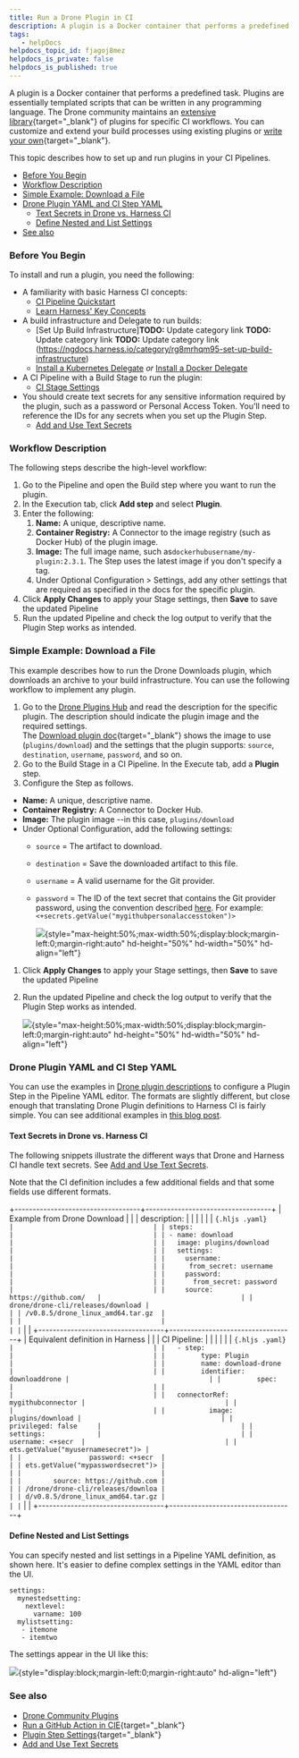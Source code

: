```yaml
---
title: Run a Drone Plugin in CI
description: A plugin is a Docker container that performs a predefined task. Plugins are essentially templated scripts that can be written in any programming language. The Drone community maintains an extensive l…
tags: 
   - helpDocs
helpdocs_topic_id: fjagoj8mez
helpdocs_is_private: false
helpdocs_is_published: true
---
```


A plugin is a Docker container that performs a predefined task. Plugins
are essentially templated scripts that can be written in any programming
language. The Drone community maintains an [extensive
library](https://plugins.drone.io/){target="_blank"} of plugins for
specific CI workflows. You can customize and extend your build processes
using existing plugins or [write your
own](https://harness.io/blog/continuous-integration/write-first-plugin-for-cie/){target="_blank"}.

This topic describes how to set up and run plugins in your CI Pipelines.

-   [Before You
    Begin](run-a-drone-plugin-in-ci.md)
-   [Workflow
    Description](run-a-drone-plugin-in-ci.md)
-   [Simple Example: Download a
    File](run-a-drone-plugin-in-ci.md)
-   [Drone Plugin YAML and CI Step
    YAML](run-a-drone-plugin-in-ci.md)
    -   [Text Secrets in Drone vs. Harness
        CI](run-a-drone-plugin-in-ci.md)
    -   [Define Nested and List
        Settings](run-a-drone-plugin-in-ci.md)
-   [See
    also](run-a-drone-plugin-in-ci.md)

### Before You Begin

To install and run a plugin, you need the following:

-   A familiarity with basic Harness CI concepts:
    -   [CI Pipeline
        Quickstart](../ci-quickstarts/ci-pipeline-quickstart.md)
    -   [Learn Harness\' Key
        Concepts](https://ngdocs.harness.io/article/hv2758ro4e-learn-harness-key-concepts)
-   A build infrastructure and Delegate to run builds:
    -   [Set Up Build
        Infrastructure]**TODO:** Update category link **TODO:** Update category link **TODO:** Update category link (https://ngdocs.harness.io/category/rg8mrhqm95-set-up-build-infrastructure)
    -   [Install a Kubernetes
        Delegate](https://ngdocs.harness.io/article/f9bd10b3nj-install-a-kubernetes-delegate)
        *or* [Install a Docker
        Delegate](https://ngdocs.harness.io/article/cya29w2b99-install-a-docker-delegate)
-   A CI Pipeline with a Build Stage to run the plugin:
    -   [CI Stage
        Settings](../ci-technical-reference/ci-stage-settings.md)
-   You should create text secrets for any sensitive information
    required by the plugin, such as a password or Personal Access Token.
    You\'ll need to reference the IDs for any secrets when you set up
    the Plugin Step.
    -   [Add and Use Text
        Secrets](https://ngdocs.harness.io/article/osfw70e59c-add-use-text-secrets#add-and-reference-text-secrets)

### Workflow Description

The following steps describe the high-level workflow:

1.  Go to the Pipeline and open the Build step where you want to run the
    plugin.
2.  In the Execution tab, click **Add step** and select **Plugin**.
3.  Enter the following:
    1.  **Name:** A unique, descriptive name.
    2.  **Container Registry:** A Connector to the image registry (such
        as Docker Hub) of the plugin image.
    3.  **Image:** The full image name, such
        as`dockerhubusername/my-plugin:2.3.1`. The Step uses the latest
        image if you don\'t specify a tag.
    4.  Under Optional Configuration \> Settings, add any other settings
        that are required as specified in the docs for the specific
        plugin.
4.  Click **Apply Changes** to apply your Stage settings, then **Save**
    to save the updated Pipeline
5.  Run the updated Pipeline and check the log output to verify that the
    Plugin Step works as intended.

### Simple Example: Download a File

This example describes how to run the Drone Downloads plugin, which
downloads an archive to your build infrastructure. You can use the
following workflow to implement any plugin.

1.  Go to the [Drone Plugins Hub](https://plugins.drone.io/) and read
    the description for the specific plugin. The description should
    indicate the plugin image and the required settings.\
    The [Download plugin
    doc](https://plugins.drone.io/plugins/download){target="_blank"}
    shows the image to use (`plugins/download`) and the settings that
    the plugin supports: `source`, `destination`, `username`,
    `password`, and so on.
2.  Go to the Build Stage in a CI Pipeline. In the Execute tab, add a
    **Plugin** step.
3.  Configure the Step as follows.

-   **Name:** A unique, descriptive name.
-   **Container Registry:** A Connector to Docker Hub.
-   **Image:** The plugin image \--in this case, `plugins/download`
-   Under Optional Configuration, add the following settings:
    -   `source` = The artifact to download.

    -   `destination` = Save the downloaded artifact to this file.

    -   `username` = A valid username for the Git provider.

    -   `password` = The ID of the text secret that contains the Git
        provider password, using the convention described
        [here](https://ngdocs.harness.io/article/osfw70e59c-add-use-text-secrets#step_3_reference_the_encrypted_text_by_identifier).
        For example:
        `<+secrets.getValue("mygithubpersonalaccesstoken")>`

        ![](./static/run-a-drone-plugin-in-ci-00.png){style="max-height:50%;max-width:50%;display:block;margin-left:0;margin-right:auto"
        hd-height="50%" hd-width="50%" hd-align="left"}

1.  Click **Apply Changes** to apply your Stage settings, then **Save**
    to save the updated Pipeline

2.  Run the updated Pipeline and check the log output to verify that the
    Plugin Step works as intended.

    ![](./static/run-a-drone-plugin-in-ci-01.png){style="max-height:50%;max-width:50%;display:block;margin-left:0;margin-right:auto"
    hd-height="50%" hd-width="50%" hd-align="left"}

### Drone Plugin YAML and CI Step YAML

You can use the examples in [Drone plugin
descriptions](https://plugins.drone.io/) to configure a Plugin Step in
the Pipeline YAML editor. The formats are slightly different, but close
enough that translating Drone Plugin definitions to Harness CI is fairly
simple. You can see additional examples in [this blog
post](https://harness.io/blog/continuous-integration/github-actions-support-harness-ci/).

#### Text Secrets in Drone vs. Harness CI

The following snippets illustrate the different ways that Drone and
Harness CI handle text secrets. See [Add and Use Text
Secrets](https://ngdocs.harness.io/article/osfw70e59c-add-use-text-secrets).

Note that the CI definition includes a few additional fields and that
some fields use different formats.

+-----------------------------------+-----------------------------------+
| Example from Drone Download       |                                   |
| description:                      |                                   |
|                                   |                                   |
| ``` {.hljs .yaml}                 |                                   |
| steps:                            |                                   |
| - name: download                  |                                   |
|   image: plugins/download         |                                   |
|   settings:                       |                                   |
|     username:                     |                                   |
|      from_secret: username        |                                   |
|     password:                     |                                   |
|       from_secret: password       |                                   |
|     source: https://github.com/   |                                   |
| drone/drone-cli/releases/download |                                   |
| /v0.8.5/drone_linux_amd64.tar.gz  |                                   |
|                                   |                                   |
| ```                               |                                   |
+-----------------------------------+-----------------------------------+
| Equivalent definition in Harness  |                                   |
| CI Pipeline:                      |                                   |
|                                   |                                   |
| ``` {.hljs .yaml}                 |                                   |
|   - step:                         |                                   |
|         type: Plugin              |                                   |
|         name: download-drone      |                                   |
|         identifier: downloaddrone |                                   |
|         spec:                     |                                   |
|                                   |                                   |
|   connectorRef: mygithubconnector |                                   |
|                                   |                                   |
|           image: plugins/download |                                   |
|             privileged: false     |                                   |
|             settings:             |                                   |
|                 username: <+secr  |                                   |
| ets.getValue("myusernamesecret")> |                                   |
|                 password: <+secr  |                                   |
| ets.getValue("mypasswordsecret")> |                                   |
|                                   |                                   |
|        source: https://github.com |                                   |
| /drone/drone-cli/releases/downloa |                                   |
| d/v0.8.5/drone_linux_amd64.tar.gz |                                   |
| ```                               |                                   |
+-----------------------------------+-----------------------------------+

#### Define Nested and List Settings

You can specify nested and list settings in a Pipeline YAML definition,
as shown here. It\'s easier to define complex settings in the YAML
editor than the UI.

``` {.hljs .yaml}
settings:
  mynestedsetting:
    nextlevel: 
      varname: 100
  mylistsetting:
   - itemone 
   - itemtwo
```

The settings appear in the UI like this:

![](./static/run-a-drone-plugin-in-ci-02.png){style="display:block;margin-left:0;margin-right:auto"
hd-align="left"}

### See also

-   [Drone Community Plugins](https://plugins.drone.io/)
-   [Run a GitHub Action in
    CIE](run-a-git-hub-action-in-cie.md){target="_blank"}
-   [Plugin Step
    Settings](../ci-technical-reference/plugin-step-settings-reference.md){target="_blank"}
-   [Add and Use Text
    Secrets](https://ngdocs.harness.io/article/osfw70e59c-add-use-text-secrets)
